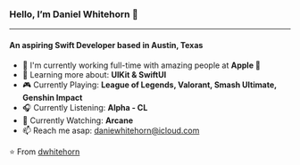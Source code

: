 ### Hello, I’m Daniel Whitehorn 👋
---

#### An aspiring Swift Developer based in Austin, Texas

- 🏢 I'm currently working full-time with amazing people at **Apple **
- 🌱 Learning more about: **UIKit & SwiftUI**
- 🎮 Currently Playing: **League of Legends, Valorant, Smash Ultimate, Genshin Impact**
- 🎧 Currently Listening: **Alpha - CL**
- 🍿 Currently Watching: **Arcane**
- 📫 Reach me asap: daniewhitehorn@icloud.com

⭐️ From [dwhitehorn](https://github.com/dwhitehorn)
<!---
dwhitehorn/dwhitehorn is a ✨ special ✨ repository because its `README.md` (this file) appears on your GitHub profile.
You can click the Preview link to take a look at your changes.
--->
